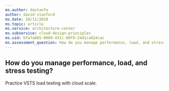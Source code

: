 ```yaml
---
ms.author: dastanfo
author: david-stanford
ms.date: 10/11/2019
ms.topic: article
ms.service: architecture-center
ms.subservice: cloud-design-principles
ms.uid: bfa7a665-0009-431c-80f0-24d1ca024cac
ms.assessment_question: How do you manage performance, load, and stress testing?
---
```

## How do you manage performance, load, and stress testing?

Practice VSTS load testing with cloud scale.

